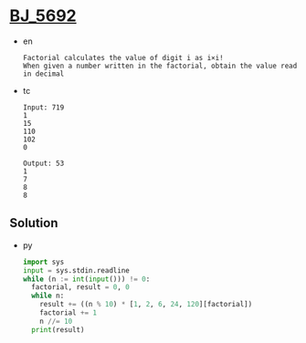 # [BJ_5692](https://acmicpc.net/problem/5692)

* en

  ```en
  Factorial calculates the value of digit i as i×i!
  When given a number written in the factorial, obtain the value read in decimal
  ```

* tc

  ```tc
  Input: 719
  1
  15
  110
  102
  0

  Output: 53
  1
  7
  8
  8
  ```

## Solution

* py

  ```py
  import sys
  input = sys.stdin.readline
  while (n := int(input())) != 0:
    factorial, result = 0, 0
    while n:
      result += ((n % 10) * [1, 2, 6, 24, 120][factorial])
      factorial += 1
      n //= 10
    print(result)
  ```
